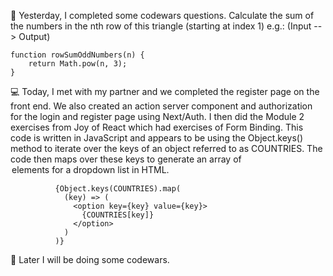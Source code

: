 📖 Yesterday, I completed some codewars questions. 
Calculate the sum of the numbers in the nth row of this triangle (starting at index 1) e.g.: (Input --> Output)

```
function rowSumOddNumbers(n) {
    return Math.pow(n, 3);
}

```

💻 Today, I met with my partner and we completed the register page on the front end. We also created an action server component and authorization for the login and
register page using Next/Auth.
I then did the Module 2 exercises from Joy of React which had exercises of Form Binding.
This code is written in JavaScript and appears to be using the Object.keys() method to iterate over the keys of an object referred to as COUNTRIES.
The code then maps over these keys to generate an array of <option> elements for a dropdown list in HTML.

```
          {Object.keys(COUNTRIES).map(
            (key) => (
              <option key={key} value={key}>
                {COUNTRIES[key]}
              </option>
            )
          )}

```
🎯 Later I will be doing some codewars. 
